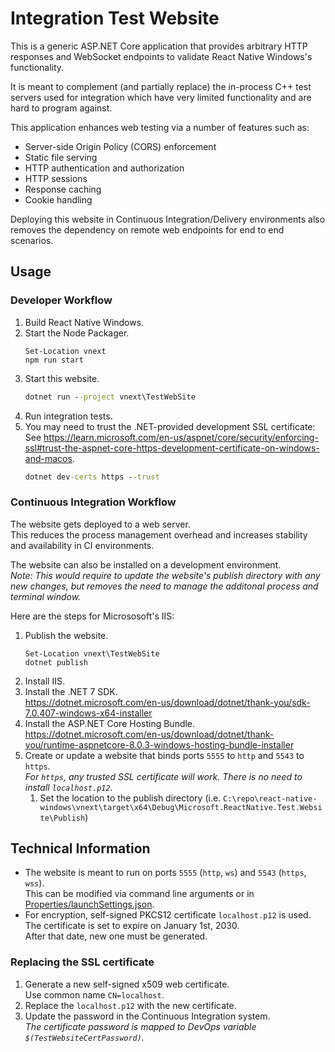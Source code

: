 # Integration Test Website

This is a generic ASP.NET Core application that provides arbitrary HTTP responses and WebSocket endpoints to validate React Native Windows's functionality.

It is meant to complement (and partially replace) the in-process C++ test servers used for integration  which have very limited functionality and are hard to program against.

This application enhances web testing via a number of features such as:
- Server-side Origin Policy (CORS) enforcement
- Static file serving
- HTTP authentication and authorization
- HTTP sessions
- Response caching
- Cookie handling

Deploying this website in Continuous Integration/Delivery environments also removes the dependency on remote web endpoints for end to end scenarios.

## Usage

### Developer Workflow

1.  Build React Native Windows.
1.  Start the Node Packager.
    ```pwsh
    Set-Location vnext
    npm run start
    ```
1.  Start this website.
    ```cmd
    dotnet run --project vnext\TestWebSite
    ```
1.  Run integration tests.
1.  You may need to trust the .NET-provided development SSL certificate:\
    See https://learn.microsoft.com/en-us/aspnet/core/security/enforcing-ssl#trust-the-aspnet-core-https-development-certificate-on-windows-and-macos.
    ```cmd
    dotnet dev-certs https --trust
    ```

### Continuous Integration Workflow
The website gets deployed to a web server.\
This reduces the process management overhead and increases stability and availability in CI environments.

The website can also be installed on a development environment.\
*Note: This would require to update the website's publish directory with any new changes, but removes the need to manage the additonal process and terminal window.*

Here are the steps for Micrososoft's IIS:
1.  Publish the website.
    ```pwsh
    Set-Location vnext\TestWebSite
    dotnet publish
    ```
1.  Install IIS.
1.  Install the .NET 7 SDK.\
    https://dotnet.microsoft.com/en-us/download/dotnet/thank-you/sdk-7.0.407-windows-x64-installer
1.  Install the ASP.NET Core Hosting Bundle.\
    https://dotnet.microsoft.com/en-us/download/dotnet/thank-you/runtime-aspnetcore-8.0.3-windows-hosting-bundle-installer
1.  Create or update a website that binds ports `5555` to `http` and `5543` to `https`.\
    *For `https`, any trusted SSL certificate will work. There is no need to install `localhost.p12`.*
    1.  Set the location to the publish directory (i.e. `C:\repo\react-native-windows\vnext\target\x64\Debug\Microsoft.ReactNative.Test.Website\Publish`)

## Technical Information

- The website is meant to run on ports `5555` (`http`, `ws`) and `5543` (`https`, `wss`).\
  This can be modified via command line arguments or in [Properties/launchSettings.json](Properties/launchSettings.json).
- For encryption, self-signed PKCS12 certificate `localhost.p12` is used.
  The certificate is set to expire on January 1st, 2030.\
  After that date, new one must be generated.

### Replacing the SSL certificate

1.  Generate a new self-signed x509 web certificate.\
    Use common name `CN=localhost`.
1.  Replace the `localhost.p12` with the new certificate.
1.  Update the password in the Continuous Integration system.\
    *The certificate password is mapped to DevOps variable `$(TestWebsiteCertPassword)`.*
